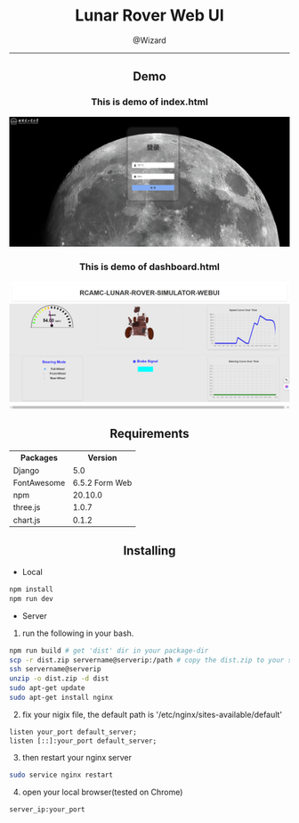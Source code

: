 <div style="text-align: center;">
  <h1>Lunar Rover Web UI</h1>
  <p>@Wizard</p>
</div>
<hr>

<div style="text-align: center;">
<h2>Demo</h2>
<h3 >This is demo of index.html</h3>
<img src="assets/images/index.png"></img>
<h3 >This is demo of dashboard.html</h3>
<img src="assets/images/dashboard.png"></img>
</div>

<div style="text-align: center;">
<h2>Requirements</h2>
</div>

<div class="centered-table" >
    <table align="center">
      <tr>
        <th>Packages</th>
        <th>Version</th>
      </tr>
      <tr>
        <td>Django</td>
        <td>5.0</td>
      </tr>
      <tr>
        <td>FontAwesome</td>
        <td>6.5.2 Form Web</td>
      </tr>
      <tr>
        <td>npm</td>
        <td>20.10.0</td>
      </tr>
      <tr>
        <td>three.js</td>
        <td>1.0.7</td>
      </tr>
      <tr>
        <td>chart.js</td>
        <td>0.1.2</td>
      </tr>
    </table>
  </div>

<div style="text-align: center;">
<h2>Installing</h2>
</div>

- Local
```bash
npm install
npm run dev
```

- Server   

1. run the following in your bash.
```bash
npm run build # get 'dist' dir in your package-dir
scp -r dist.zip servername@serverip:/path # copy the dist.zip to your server
ssh servername@serverip
unzip -o dist.zip -d dist 
sudo apt-get update
sudo apt-get install nginx
```

2. fix your nigix file, the default path is '/etc/nginx/sites-available/default'
``` config
listen your_port default_server;
listen [::]:your_port default_server;
```
3. then restart your nginx server
```bash
sudo service nginx restart
```
4. open your local browser(tested on Chrome)
```
server_ip:your_port
```